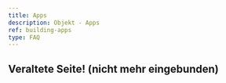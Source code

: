 ```yaml
---
title: Apps
description: Objekt - Apps
ref: building-apps
type: FAQ
---
```


## Veraltete Seite! (nicht mehr eingebunden)
